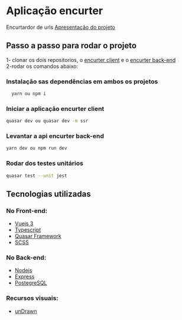 # Aplicação encurter

Encurtardor de urls
[Apresentação do projeto](https://share.vidyard.com/watch/X3uysBbJzDgorneLqFu4qz?)

## Passo a passo para rodar o projeto

1- clonar os dois repositorios, o
[encurter client](https://github.com/luccasalves/encurter-client) e o
[encurter back-end](https://github.com/luccasalves/encurter-backend)
<br/>
2-rodar os comandos abaixo:

### Instalação sas dependências em ambos os projetos

```bash
  yarn ou npm i
```

### Iniciar a aplicação **encurter client**

```bash
quasar dev ou quasar dev -m ssr
```

### Levantar a api **encurter back-end**

```bash
yarn dev ou npm run dev
```
### Rodar dos testes unitários

```bash
quasar test --unit jest
```

## Tecnologias utilizadas
### No Front-end:

- [Vuejs 3](https://v3.vuejs.org/)
- [Typescript](https://www.typescriptlang.org/)
- [Quasar Framework](https://quasar.dev)
- [SCSS](https://sass-lang.com/)

### No Back-end:

- [Nodejs](https://nodejs.org/)
- [Express](https://expressjs.com/pt-br/)
- [PostegreSQL](https://www.postgresql.org/)

### Recursos visuais:

- [unDrawn](https://undraw.co/illustrations)
